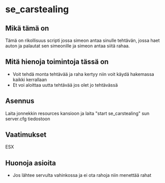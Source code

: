 # se_carstealing

## Mikä tämä on
Tämä on rikollisuus scripti jossa simeon antaa sinulle tehtävän, jossa haet auton ja palautat sen simeonille ja simeon antaa siitä rahaa.

## Mitä hienoja toimintoja tässä on
- Voit tehdä monta tehtävää ja raha kertyy niin voit käydä hakemassa kaikki kerrallaan
- Et voi aloittaa uutta tehtävää jos olet jo tehtävässä

## Asennus
Laita jonnekkin resources kansioon ja laita "start se_carstealing" sun server.cfg tiedostoon

## Vaatimukset
ESX

## Huonoja asioita
- Jos lähtee servulta vahinkossa ja ei ota rahoja niin menettää rahat
